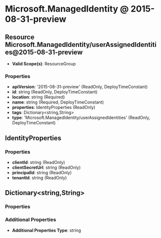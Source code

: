 # Microsoft.ManagedIdentity @ 2015-08-31-preview

## Resource Microsoft.ManagedIdentity/userAssignedIdentities@2015-08-31-preview
* **Valid Scope(s)**: ResourceGroup
### Properties
* **apiVersion**: '2015-08-31-preview' (ReadOnly, DeployTimeConstant)
* **id**: string (ReadOnly, DeployTimeConstant)
* **location**: string (Required)
* **name**: string (Required, DeployTimeConstant)
* **properties**: IdentityProperties (ReadOnly)
* **tags**: Dictionary<string,String>
* **type**: 'Microsoft.ManagedIdentity/userAssignedIdentities' (ReadOnly, DeployTimeConstant)

## IdentityProperties
### Properties
* **clientId**: string (ReadOnly)
* **clientSecretUrl**: string (ReadOnly)
* **principalId**: string (ReadOnly)
* **tenantId**: string (ReadOnly)

## Dictionary<string,String>
### Properties
### Additional Properties
* **Additional Properties Type**: string

